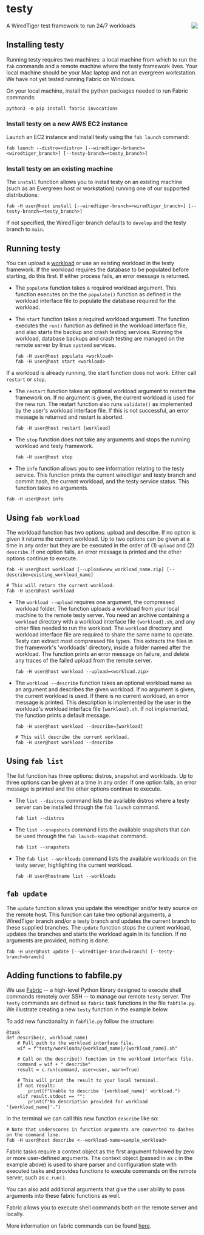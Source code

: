 # testy
A WiredTiger test framework to run 24/7 workloads
<img src="https://user-images.githubusercontent.com/15895661/200436292-66c87f0d-3068-4bae-a002-3de473faf8b5.png" align="right">

## Installing testy
Running testy requires two machines: a local machine from which to run the `fab` commands and a remote machine where the testy framework lives. Your local machine should be your Mac laptop and not an evergreen workstation. We have not yet tested running Fabric on Windows.

On your local machine, install the python packages needed to run Fabric commands:
  ```
  python3 -m pip install fabric invocations
  ```
### Install testy on a new AWS EC2 instance
Launch an EC2 instance and install testy using the `fab launch` command:
  ```
  fab launch --distro=<distro> [--wiredtiger-brbanch=<wiredtiger_branch>] [--testy-branch=<testy_branch>]
  ```
 
### Install testy on an existing machine
The `install` function allows you to install testy on an existing machine (such as an Evergreen host or workstation) running one of our supported distributions:
  ```
fab -H user@host install [--wiredtiger-branch=<wiredtiger_branch>] [--testy-branch=<testy_branch>]
```

If not specified, the WiredTiger branch defaults to `develop` and the testy branch to `main`.
  
## Running testy

You can upload a [workload](#using-fab-workload) or use an existing workload in the testy framework. If the workload requires the database to be populated before starting, do this first. If either process fails, an error message is returned.

- The `populate` function takes a required workload argument. This function executes on the the `populate()` function as defined in the workload interface file to populate the database required for the workload. 

- The `start` function takes a required workload argument. The function executes the `run()` function as defined in the workload interface file, and also starts the backup and crash testing services. Running the workload, database backups and crash testing are managed on the remote server by linux `systemd` services.
  
  ```
  fab -H user@host populate <workload>
  fab -H user@host start <workload>
  ```

If a workload is already running, the start function does not work. Either call `restart` or `stop`.

- The `restart` function takes an optional workload argument to restart the framework on. If no argument is given, the current workload is used for the new run. The restart function also runs `validate()` as implemented by the user's workload interface file. If this is not successful, an error message is returned and restart is aborted. 
  ```
  fab -H user@host restart [workload]
  ```

- The `stop` function does not take any arguments and stops the running workload and testy framework.
  ```
  fab -H user@host stop
  ```

-  The `info` function allows you to see information relating to the testy service. This function prints the current wiredtiger and testy branch and commit hash, the current workload, and the testy service status. This function takes no arguments.
  ```
  fab -H user@host info
  ```

## Using `fab workload`
The workload function has two options: upload and describe. If no option is given it returns the current workload. Up to two options can be given at a time in any order but they are be executed in the order of (1) `upload` and (2) `describe`. If one option fails, an error message is printed and the other options continue to execute.

  ```
  fab -H user@host workload [--upload=new_workload_name.zip] [--describe=existing_workload_name]
  
  # This will return the current workload.
  fab -H user@host workload
  ```

- The `workload --upload` requires one argument, the compressed workload folder. The function uploads a workload from your local machine to the remote testy server. You need an archive containing a `workload` directory with a workload interface file `{workload}.sh`, and any other files needed to run the workload. The `workload` directory and workload interface file are required to share the same name to operate. Testy can extract most compressed file types. This extracts the files in the framework's 'workloads' directory, inside a folder named after the workload. The function prints an error message on failure, and delete any traces of the failed upload from the remote server.
  ```
  fab -H user@host workload --upload=<workload.zip>
  ```

- The `workload --describe` function takes an optional workload name as an argument and describes the given workload. If no argument is given, the current workload is used. If there is no current workload, an error message is printed. This description is implemented by the user in the workload's workload interface file `{workload}.sh`. If not implemented, the function prints a default message.
  ```
  fab -H user@host workload --describe=[workload]

  # This will describe the current workload.
  fab -H user@host workload --describe
  ```

## Using `fab list`
The list function has three options: distros, snapshot and workloads. Up to three options can be given at a time in any order. If one option fails, an error message is printed and the other options continue to execute.

- The `list --distros` command lists the available distros where a testy server can be installed through the `fab launch` command.
  ```
  fab list --distros
  ```

- The `list --snapshots` command lists the available snapshots that can be used through the `fab launch-snapshot` command.
  ```
  fab list --snapshots
  ```

- The `fab list --workloads` command lists the available workloads on the testy server, highlighting the current workload.
  ```
  fab -H user@hostname list --workloads
  ```

## `fab update`

The `update` function allows you update the wiredtiger and/or testy source on the remote host. This function can take two optional arguments, a WiredTiger branch and/or a testy branch and updates the current branch to these supplied branches. The `update` function stops the current workload, updates the branches and starts the workload again in its function. If no arguments are provided, nothing is done.
```
fab -H user@host update [--wiredtiger-branch=branch] [--testy-branch=branch]
```

## Adding functions to fabfile.py

We use [Fabric](https://www.fabfile.org/) -- a high-level Python library designed to execute shell commands remotely over SSH -- to manage our remote `testy` server. The `testy` commands are defined as `fabric` task functions in the file `fabfile.py`. We illustrate creating a new `testy` function in the example below.

To add new functionality in `fabfile.py` follow the structure: 

```
@task
def describe(c, workload_name)
    # Full path to the workload interface file.
    wif = f"testy/workloads/{workload_name}/{workload_name}.sh"

    # Call on the describe() function in the workload interface file.
    command = wif + " describe"
    result = c.run(command, user=user, warn=True)

    # This will print the result to your local terminal.
    if not result:
        print(f"Unable to describe '{workload_name}' workload.")
    elif result.stdout == "":
        print(f"No description provided for workload '{workload_name}'.")

```
In the terminal we can call this new function `describe` like so:
```
# Note that underscores in function arguments are converted to dashes on the command line.
fab -H user@host describe <--workload-name=sample_workload>
```

Fabric tasks require a context object as the first argument followed by zero or more user-defined arguments. The context object (passed in as `c` in the example above) is used to share parser and configuration state with executed tasks and provides functions to execute commands on the remote server, such as `c.run()`.

You can also add additional arguments that give the user ability to pass arguments into these fabric functions as well.

Fabric allows you to execute shell commands both on the remote server and locally. 

More information on fabric commands can be found [here](https://docs.fabfile.org/en/stable/).
